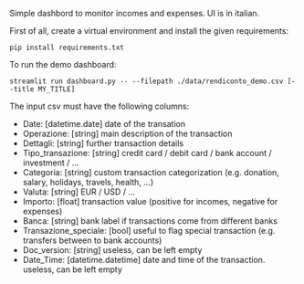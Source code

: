 Simple dashbord to monitor incomes and expenses.
UI is in italian.

First of all, create a virtual environment and install the given requirements:
```
pip install requirements.txt
```

To run the demo dashboard:
```
streamlit run dashboard.py -- --filepath ./data/rendiconto_demo.csv [--title MY_TITLE]
```

The input csv must have the following columns:
- Date: [datetime.date] date of the transation 
- Operazione: [string] main description of the transaction	
- Dettagli: [string] further transaction details	
- Tipo_transazione: [string] credit card / debit card / bank account / investment / ...	
- Categoria: [string] custom transaction categorization (e.g. donation, salary, holidays, travels, health, ...)	
- Valuta: [string] EUR / USD / ...	
- Importo: [float] transaction value (positive for incomes, negative for expenses)	
- Banca: [string] bank label if transactions come from different banks	
- Transazione_speciale: [bool] useful to flag special transaction (e.g. transfers between to bank accounts)	
- Doc_version: [string] useless, can be left empty	
- Date_Time: [datetime.datetime] date and time of the transaction. useless, can be left empty
